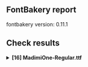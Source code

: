 ## FontBakery report

fontbakery version: 0.11.1

<h2>Check results</h2><details><summary><b>[16] MadimiOne-Regular.ttf</b></summary><div><details><summary>💔 <b>ERROR:</b> Check Google Fonts glyph coverage. (<a href="https://font-bakery.readthedocs.io/en/stable/fontbakery/profiles/googlefonts.html#com.google.fonts/check/glyph_coverage">com.google.fonts/check/glyph_coverage</a>)</summary><div>


* 💔 **ERROR** Failed with ImportError: cannot import name 'unicodes_per_glyphset' from 'glyphsets.definitions' (/home/runner/work/madimi/madimi/venv-test/lib/python3.10/site-packages/glyphsets/definitions/__init__.py)
```
  File "/home/runner/work/madimi/madimi/venv-test/lib/python3.10/site-packages/fontbakery/checkrunner.py", line 170, in _exec_check
    results.extend(list(result))
  File "/home/runner/work/madimi/madimi/venv-test/lib/python3.10/site-packages/fontbakery/profiles/googlefonts.py", line 1076, in com_google_fonts_check_glyph_coverage
    glyphsets_fulfilled = get_glyphsets_fulfilled(ttFont)
  File "/home/runner/work/madimi/madimi/venv-test/lib/python3.10/site-packages/fontbakery/profiles/googlefonts_conditions.py", line 748, in get_glyphsets_fulfilled
    from glyphsets.definitions import unicodes_per_glyphset, glyphset_definitions

``` [code: failed-check]
</div></details><details><summary>💔 <b>ERROR:</b> Shapes languages in all GF glyphsets. (<a href="https://font-bakery.readthedocs.io/en/stable/fontbakery/profiles/googlefonts.html#com.google.fonts/check/glyphsets/shape_languages">com.google.fonts/check/glyphsets/shape_languages</a>)</summary><div>


* 💔 **ERROR** Failed with ImportError: cannot import name 'unicodes_per_glyphset' from 'glyphsets.definitions' (/home/runner/work/madimi/madimi/venv-test/lib/python3.10/site-packages/glyphsets/definitions/__init__.py)
```
  File "/home/runner/work/madimi/madimi/venv-test/lib/python3.10/site-packages/fontbakery/checkrunner.py", line 170, in _exec_check
    results.extend(list(result))
  File "/home/runner/work/madimi/madimi/venv-test/lib/python3.10/site-packages/fontbakery/profiles/googlefonts.py", line 3543, in com_google_fonts_check_glyphsets_shape_languages
    glyphsets_fulfilled = get_glyphsets_fulfilled(ttFont)
  File "/home/runner/work/madimi/madimi/venv-test/lib/python3.10/site-packages/fontbakery/profiles/googlefonts_conditions.py", line 748, in get_glyphsets_fulfilled
    from glyphsets.definitions import unicodes_per_glyphset, glyphset_definitions

``` [code: failed-check]
</div></details><details><summary>⚠ <b>WARN:</b> Checking OS/2 achVendID. (<a href="https://font-bakery.readthedocs.io/en/stable/fontbakery/profiles/googlefonts.html#com.google.fonts/check/vendor_id">com.google.fonts/check/vendor_id</a>)</summary><div>


* ⚠ **WARN** OS/2 VendorID value '    ' is not yet recognized. If you registered it recently, then it's safe to ignore this warning message. Otherwise, you should set it to your own unique 4 character code, and register it with Microsoft at https://www.microsoft.com/typography/links/vendorlist.aspx
 [code: unknown]
</div></details><details><summary>⚠ <b>WARN:</b> Check for codepoints not covered by METADATA subsets. (<a href="https://font-bakery.readthedocs.io/en/stable/fontbakery/profiles/googlefonts.html#com.google.fonts/check/metadata/unreachable_subsetting">com.google.fonts/check/metadata/unreachable_subsetting</a>)</summary><div>


* ⚠ **WARN** The following codepoints supported by the font are not covered by
    any subsets defined in the font's metadata file, and will never
    be served. You can solve this by either manually adding additional
    subset declarations to METADATA.pb, or by editing the glyphset
    definitions.

 * U+02C7 CARON: try adding one of: tifinagh, yi, canadian-aboriginal
 * U+02D8 BREVE: try adding one of: yi, canadian-aboriginal
 * U+02D9 DOT ABOVE: try adding one of: yi, canadian-aboriginal
 * U+02DB OGONEK: try adding one of: yi, canadian-aboriginal
 * U+02DD DOUBLE ACUTE ACCENT: not included in any glyphset definition
 * U+0302 COMBINING CIRCUMFLEX ACCENT: try adding one of: math, tifinagh, coptic, cherokee
 * U+0306 COMBINING BREVE: try adding one of: tifinagh, old-permic
 * U+0307 COMBINING DOT ABOVE: try adding one of: old-permic, tifinagh, syriac, malayalam, canadian-aboriginal, math, coptic, tai-le
 * U+030A COMBINING RING ABOVE: try adding syriac
 * U+030B COMBINING DOUBLE ACUTE ACCENT: try adding one of: osage, cherokee
 * U+030C COMBINING CARON: try adding one of: tai-le, cherokee
 * U+0312 COMBINING TURNED COMMA ABOVE: not included in any glyphset definition
 * U+0326 COMBINING COMMA BELOW: not included in any glyphset definition
 * U+0327 COMBINING CEDILLA: not included in any glyphset definition
 * U+0328 COMBINING OGONEK: not included in any glyphset definition
 * U+2021 DOUBLE DAGGER: try adding adlam
 * U+2205 EMPTY SET: try adding math
 * U+221E INFINITY: try adding math
 * U+2248 ALMOST EQUAL TO: try adding math
 * U+2260 NOT EQUAL TO: try adding math
 * U+2264 LESS-THAN OR EQUAL TO: try adding math
 * U+2265 GREATER-THAN OR EQUAL TO: try adding math
 * U+FB01 LATIN SMALL LIGATURE FI: not included in any glyphset definition
 * U+FB02 LATIN SMALL LIGATURE FL: not included in any glyphset definition

Or you can add the above codepoints to one of the subsets supported by the font: `cyrillic-ext`, `greek-ext`, `latin`, `latin-ext` [code: unreachable-subsetting]
</div></details><details><summary>⚠ <b>WARN:</b> Is there kerning info for non-ligated sequences? (<a href="https://font-bakery.readthedocs.io/en/stable/fontbakery/profiles/googlefonts.html#com.google.fonts/check/kerning_for_non_ligated_sequences">com.google.fonts/check/kerning_for_non_ligated_sequences</a>)</summary><div>


* ⚠ **WARN** GPOS table lacks kerning info for the following non-ligated sequences:

	- f + i

	- i + l [code: lacks-kern-info]
</div></details><details><summary>⚠ <b>WARN:</b> Ensure fonts have ScriptLangTags declared on the 'meta' table. (<a href="https://font-bakery.readthedocs.io/en/stable/fontbakery/profiles/googlefonts.html#com.google.fonts/check/meta/script_lang_tags">com.google.fonts/check/meta/script_lang_tags</a>)</summary><div>


* ⚠ **WARN** This font file does not have a 'meta' table. [code: lacks-meta-table]
</div></details><details><summary>⚠ <b>WARN:</b> Check if each glyph has the recommended amount of contours. (<a href="https://font-bakery.readthedocs.io/en/stable/fontbakery/profiles/universal.html#com.google.fonts/check/contour_count">com.google.fonts/check/contour_count</a>)</summary><div>


* ⚠ **WARN** This check inspects the glyph outlines and detects the total number of contours in each of them. The expected values are infered from the typical ammounts of contours observed in a large collection of reference font families. The divergences listed below may simply indicate a significantly different design on some of your glyphs. On the other hand, some of these may flag actual bugs in the font such as glyphs mapped to an incorrect codepoint. Please consider reviewing the design and codepoint assignment of these to make sure they are correct.

The following glyphs do not have the recommended number of contours:

	- Glyph name: Eth	Contours detected: 3	Expected: 2

	- Glyph name: ae	Contours detected: 4	Expected: 3

	- Glyph name: Dcroat	Contours detected: 3	Expected: 2

	- Glyph name: dcroat	Contours detected: 3	Expected: 2

	- Glyph name: hbar	Contours detected: 2	Expected: 1

	- Glyph name: oe	Contours detected: 4	Expected: 3

	- Glyph name: Dcroat	Contours detected: 3	Expected: 2

	- Glyph name: Eth	Contours detected: 3	Expected: 2

	- Glyph name: ae	Contours detected: 4	Expected: 3

	- Glyph name: dcroat	Contours detected: 3	Expected: 2

	- Glyph name: fi	Contours detected: 2	Expected: 3

	- Glyph name: fl	Contours detected: 1	Expected: 2

	- Glyph name: hbar	Contours detected: 2	Expected: 1

	- Glyph name: oe	Contours detected: 4	Expected: 3
 [code: contour-count]
</div></details><details><summary>⚠ <b>WARN:</b> Check math signs have the same width. (<a href="https://font-bakery.readthedocs.io/en/stable/fontbakery/profiles/universal.html#com.google.fonts/check/math_signs_width">com.google.fonts/check/math_signs_width</a>)</summary><div>


* ⚠ **WARN** The most common width is 559 among a set of 7 math glyphs.
The following math glyphs have a different width, though:

Width = 474:
less, greater

Width = 517:
multiply

Width = 571:
approxequal

Width = 484:
greaterequal, lessequal
 [code: width-outliers]
</div></details><details><summary>⚠ <b>WARN:</b> Check accent of Lcaron, dcaron, lcaron, tcaron (derived from com.google.fonts/check/alt_caron) (<a href="https://font-bakery.readthedocs.io/en/stable/fontbakery/profiles/universal.html#com.google.fonts/check/alt_caron">com.google.fonts/check/alt_caron</a>)</summary><div>


* ⚠ **WARN** lcaron is decomposed and therefore could not be checked. Please check manually. [code: decomposed-outline]
* ⚠ **WARN** tcaron is decomposed and therefore could not be checked. Please check manually. [code: decomposed-outline]
</div></details><details><summary>⚠ <b>WARN:</b> Are there any misaligned on-curve points? (<a href="https://font-bakery.readthedocs.io/en/stable/fontbakery/profiles/Outline Correctness Checks.html#com.google.fonts/check/outline_alignment_miss">com.google.fonts/check/outline_alignment_miss</a>)</summary><div>


* ⚠ **WARN** The following glyphs have on-curve points which have potentially incorrect y coordinates:

	* quotedbl (U+0022): X=356.0,Y=702.0 (should be at cap-height 700?)

	* quotedbl (U+0022): X=122.0,Y=702.0 (should be at cap-height 700?)

	* numbersign (U+0023): X=80.0,Y=0.5 (should be at baseline 0?)

	* numbersign (U+0023): X=372.0,Y=0.5 (should be at baseline 0?)

	* dollar (U+0024): X=153.5,Y=-1.5 (should be at baseline 0?)

	* percent (U+0025): X=171.0,Y=1.5 (should be at baseline 0?)

	* percent (U+0025): X=132.0,Y=-2.0 (should be at baseline 0?)

	* quotesingle (U+0027): X=122.0,Y=702.0 (should be at cap-height 700?)

	* slash (U+002F): X=55.0,Y=-1.0 (should be at baseline 0?)

	* three (U+0033): X=136.0,Y=1.0 (should be at baseline 0?)

	* four (U+0034): X=201.5,Y=699.0 (should be at cap-height 700?)

	* J (U+004A): X=106.0,Y=-1.5 (should be at baseline 0?)

	* M (U+004D): X=455.0,Y=2.0 (should be at baseline 0?)

	* S (U+0053): X=158.0,Y=-2.0 (should be at baseline 0?)

	* backslash (U+005C): X=373.0,Y=-1.0 (should be at baseline 0?)

	* g (U+0067): X=325.0,Y=-1.0 (should be at baseline 0?)

	* h (U+0068): X=224.0,Y=499.0 (should be at x-height 500?)

	* v (U+0076): X=201.5,Y=0.5 (should be at baseline 0?)

	* v (U+0076): X=54.0,Y=499.5 (should be at x-height 500?)

	* v (U+0076): X=287.0,Y=1.0 (should be at baseline 0?)

	* w (U+0077): X=137.5,Y=499.0 (should be at x-height 500?)

	* w (U+0077): X=431.0,Y=498.0 (should be at x-height 500?)

	* x (U+0078): X=85.5,Y=-1.5 (should be at baseline 0?)

	* x (U+0078): X=389.0,Y=1.0 (should be at baseline 0?)

	* y (U+0079): X=144.5,Y=498.5 (should be at x-height 500?)

	* y (U+0079): X=465.5,Y=498.5 (should be at x-height 500?)

	* braceleft (U+007B): X=303.0,Y=702.0 (should be at cap-height 700?)

	* braceright (U+007D): X=80.0,Y=702.0 (should be at cap-height 700?)

	* sterling (U+00A3): X=474.5,Y=698.0 (should be at cap-height 700?)

	* paragraph (U+00B6): X=187.5,Y=700.5 (should be at cap-height 700?)

	* paragraph (U+00B6): X=363.0,Y=701.5 (should be at cap-height 700?)

	* Ccedilla (U+00C7): X=253.0,Y=1.0 (should be at baseline 0?)

	* Ccedilla (U+00C7): X=419.0,Y=0.5 (should be at baseline 0?)

	* Oslash (U+00D8): X=406.5,Y=702.0 (should be at cap-height 700?)

	* germandbls (U+00DF): X=121.0,Y=702.0 (should be at cap-height 700?)

	* atilde (U+00E3): X=238.0,Y=701.5 (should be at cap-height 700?)

	* eth (U+00F0): X=489.0,Y=698.0 (should be at cap-height 700?)

	* ntilde (U+00F1): X=268.0,Y=701.5 (should be at cap-height 700?)

	* otilde (U+00F5): X=249.0,Y=701.5 (should be at cap-height 700?)

	* ccaron (U+010D): X=95.0,Y=701.0 (should be at cap-height 700?)

	* ccaron (U+010D): X=438.0,Y=701.0 (should be at cap-height 700?)

	* ecaron (U+011B): X=79.0,Y=701.0 (should be at cap-height 700?)

	* ecaron (U+011B): X=422.0,Y=701.0 (should be at cap-height 700?)

	* gbreve (U+011F): X=325.0,Y=-1.0 (should be at baseline 0?)

	* gdotaccent (U+0121): X=325.0,Y=-1.0 (should be at baseline 0?)

	* uni0123 (U+0123): X=325.0,Y=-1.0 (should be at baseline 0?)

	* lacute (U+013A): X=191.0,Y=1008.0 (should be at ascender 1010?)

	* ncaron (U+0148): X=114.0,Y=701.0 (should be at cap-height 700?)

	* ncaron (U+0148): X=457.0,Y=701.0 (should be at cap-height 700?)

	* rcaron (U+0159): X=38.0,Y=701.0 (should be at cap-height 700?)

	* rcaron (U+0159): X=381.0,Y=701.0 (should be at cap-height 700?)

	* Sacute (U+015A): X=158.0,Y=-2.0 (should be at baseline 0?)

	* Scedilla (U+015E): X=137.0,Y=1.0 (should be at baseline 0?)

	* Scaron (U+0160): X=158.0,Y=-2.0 (should be at baseline 0?)

	* scaron (U+0161): X=63.0,Y=701.0 (should be at cap-height 700?)

	* scaron (U+0161): X=406.0,Y=701.0 (should be at cap-height 700?)

	* zcaron (U+017E): X=65.0,Y=701.0 (should be at cap-height 700?)

	* zcaron (U+017E): X=408.0,Y=701.0 (should be at cap-height 700?)

	* florin (U+0192): X=537.0,Y=698.0 (should be at cap-height 700?)

	* uni0218 (U+0218): X=158.0,Y=-2.0 (should be at baseline 0?)

	* circumflex (U+02C6): X=246.0,Y=702.0 (should be at cap-height 700?)

	* circumflex (U+02C6): X=4.0,Y=702.0 (should be at cap-height 700?)

	* caron (U+02C7): X=-46.0,Y=701.0 (should be at cap-height 700?)

	* caron (U+02C7): X=297.0,Y=701.0 (should be at cap-height 700?)

	* tilde (U+02DC): X=160.0,Y=701.5 (should be at cap-height 700?)

	* tildecomb (U+0303): X=169.0,Y=701.5 (should be at cap-height 700?)

	* uni030C (U+030C): X=4.0,Y=701.0 (should be at cap-height 700?)

	* uni030C (U+030C): X=347.0,Y=701.0 (should be at cap-height 700?)

	* trademark (U+2122): X=509.0,Y=702.0 (should be at cap-height 700?)

	* trademark (U+2122): X=763.0,Y=702.0 (should be at cap-height 700?) [code: found-misalignments]
</div></details><details><summary>⚠ <b>WARN:</b> Are any segments inordinately short? (<a href="https://font-bakery.readthedocs.io/en/stable/fontbakery/profiles/Outline Correctness Checks.html#com.google.fonts/check/outline_short_segments">com.google.fonts/check/outline_short_segments</a>)</summary><div>


* ⚠ **WARN** The following glyphs have segments which seem very short:

	* percent (U+0025) contains a short segment B<<509.0,663.0>-<513.0,669.0>-<515.0,671.0>>

	* ampersand (U+0026) contains a short segment B<<588.0,304.0>-<588.0,300.0>-<587.5,295.5>>

	* ampersand (U+0026) contains a short segment B<<587.5,295.5>-<587.0,291.0>-<586.0,287.0>>

	* slash (U+002F) contains a short segment B<<53.0,-19.0>-<53.0,-14.0>-<53.5,-9.5>>

	* slash (U+002F) contains a short segment B<<53.5,-9.5>-<54.0,-5.0>-<55.0,-1.0>>

	* slash (U+002F) contains a short segment B<<375.0,726.0>-<375.0,722.0>-<375.0,716.5>>

	* slash (U+002F) contains a short segment B<<375.0,716.5>-<375.0,711.0>-<373.0,706.0>>

	* five (U+0035) contains a short segment B<<205.0,591.0>-<205.0,592.0>-<203.0,575.5>>

	* five (U+0035) contains a short segment B<<187.0,443.5>-<185.0,427.0>-<185.0,427.0>>

	* less (U+003C) contains a short segment L<<63.0,257.0>--<61.0,258.0>>

	* greater (U+003E) contains a short segment L<<411.0,377.0>--<413.0,376.0>>

	* at (U+0040) contains a short segment B<<607.5,-90.0>-<620.0,-104.0>-<620.0,-118.0>>

	* Z (U+005A) contains a short segment B<<355.0,561.0>-<368.0,568.0>-<366.0,568.0>>

	* Z (U+005A) contains a short segment B<<241.0,144.5>-<232.0,139.0>-<233.0,139.0>>

	* backslash (U+005C) contains a short segment B<<373.0,-1.0>-<375.0,-5.0>-<375.0,-9.5>>

	* backslash (U+005C) contains a short segment B<<375.0,-9.5>-<375.0,-14.0>-<375.0,-19.0>>

	* backslash (U+005C) contains a short segment B<<55.0,706.0>-<54.0,711.0>-<53.5,716.5>>

	* backslash (U+005C) contains a short segment B<<53.5,716.5>-<53.0,722.0>-<53.0,726.0>>

	* asciicircum (U+005E) contains a short segment L<<178.0,428.0>--<179.0,430.0>>

	* f (U+0066) contains a short segment L<<98.0,379.0>--<84.0,379.0>>

	* f (U+0066) contains a short segment L<<98.0,500.0>--<98.0,504.0>>

	* f (U+0066) contains a short segment L<<301.0,762.0>--<301.0,762.0>>

	* f (U+0066) contains a short segment B<<301.0,762.0>-<302.0,762.0>-<303.0,762.0>>

	* f (U+0066) contains a short segment B<<304.0,762.0>-<307.0,762.0>-<310.0,762.0>>

	* Eogonek (U+0118) contains a short segment L<<512.0,63.0>--<512.0,63.0>>

	* eogonek (U+0119) contains a short segment L<<443.0,74.0>--<443.0,74.0>>

	* eogonek (U+0119) contains a short segment B<<443.0,74.0>-<443.0,72.0>-<443.0,73.0>>

	* eogonek (U+0119) contains a short segment B<<443.0,72.0>-<443.0,70.0>-<443.0,68.0>>

	* eogonek (U+0119) contains a short segment L<<405.0,10.0>--<405.0,10.0>>

	* Iogonek (U+012E) contains a short segment B<<216.0,59.0>-<216.0,54.0>-<216.0,50.0>>

	* Zacute (U+0179) contains a short segment B<<355.0,561.0>-<368.0,568.0>-<366.0,568.0>>

	* Zacute (U+0179) contains a short segment B<<241.0,144.5>-<232.0,139.0>-<233.0,139.0>>

	* Zdotaccent (U+017B) contains a short segment B<<355.0,561.0>-<368.0,568.0>-<366.0,568.0>>

	* Zdotaccent (U+017B) contains a short segment B<<241.0,144.5>-<232.0,139.0>-<233.0,139.0>>

	* Zcaron (U+017D) contains a short segment B<<355.0,561.0>-<368.0,568.0>-<366.0,568.0>>

	* Zcaron (U+017D) contains a short segment B<<241.0,144.5>-<232.0,139.0>-<233.0,139.0>>

	* florin (U+0192) contains a short segment L<<193.0,379.0>--<179.0,379.0>>

	* florin (U+0192) contains a short segment L<<193.0,500.0>--<193.0,504.0>>

	* uni1E9E (U+1E9E) contains a short segment B<<259.0,372.0>-<259.0,381.0>-<263.0,391.0>>

	* uni1E9E (U+1E9E) contains a short segment B<<364.0,543.0>-<371.0,554.0>-<368.0,561.0>>

	* uni1E9E (U+1E9E) contains a short segment B<<368.0,561.0>-<365.0,568.0>-<354.0,568.0>>

	* Euro (U+20AC) contains a short segment B<<48.0,333.0>-<48.0,340.0>-<48.0,347.0>>

	* Euro (U+20AC) contains a short segment B<<198.0,347.0>-<198.0,339.0>-<198.0,333.0>>

	* emptyset (U+2205) contains a short segment L<<397.0,599.0>--<392.0,599.0>>

	* notequal (U+2260) contains a short segment L<<464.0,496.0>--<471.0,496.0>>

	* lessequal (U+2264) contains a short segment L<<63.0,386.0>--<61.0,387.0>>

	* greaterequal (U+2265) contains a short segment L<<421.0,506.0>--<423.0,505.0>>

	* fi (U+FB01) contains a short segment L<<98.0,379.0>--<84.0,379.0>>

	* fi (U+FB01) contains a short segment L<<98.0,500.0>--<98.0,504.0>>

	* fl (U+FB02) contains a short segment L<<98.0,379.0>--<84.0,379.0>>

	* fl (U+FB02) contains a short segment L<<98.0,500.0>--<98.0,504.0>>

	* fl (U+FB02) contains a short segment L<<301.0,762.0>--<301.0,762.0>> [code: found-short-segments]
</div></details><details><summary>⚠ <b>WARN:</b> Do any segments have colinear vectors? (<a href="https://font-bakery.readthedocs.io/en/stable/fontbakery/profiles/Outline Correctness Checks.html#com.google.fonts/check/outline_colinear_vectors">com.google.fonts/check/outline_colinear_vectors</a>)</summary><div>


* ⚠ **WARN** The following glyphs have colinear vectors:

	* asciicircum (U+005E): L<<297.0,430.0>--<298.0,428.0>> -> L<<298.0,428.0>--<446.0,132.0>>

	* asciicircum (U+005E): L<<30.0,132.0>--<178.0,428.0>> -> L<<178.0,428.0>--<179.0,430.0>>

	* fl (U+FB02): L<<301.0,762.0>--<301.0,762.0>> -> L<<301.0,762.0>--<510.0,762.0>>

	* greater (U+003E): L<<115.0,525.0>--<411.0,377.0>> -> L<<411.0,377.0>--<413.0,376.0>>

	* greater (U+003E): L<<413.0,258.0>--<411.0,257.0>> -> L<<411.0,257.0>--<115.0,109.0>>

	* greaterequal (U+2265): L<<125.0,654.0>--<421.0,506.0>> -> L<<421.0,506.0>--<423.0,505.0>>

	* greaterequal (U+2265): L<<423.0,387.0>--<421.0,386.0>> -> L<<421.0,386.0>--<125.0,238.0>>

	* less (U+003C): L<<359.0,109.0>--<63.0,257.0>> -> L<<63.0,257.0>--<61.0,258.0>>

	* less (U+003C): L<<61.0,376.0>--<63.0,377.0>> -> L<<63.0,377.0>--<359.0,525.0>>

	* lessequal (U+2264): L<<359.0,238.0>--<63.0,386.0>> -> L<<63.0,386.0>--<61.0,387.0>>

	* lessequal (U+2264): L<<61.0,505.0>--<63.0,506.0>> -> L<<63.0,506.0>--<359.0,654.0>>

	* notequal (U+2260): L<<227.0,142.0>--<216.0,126.0>> -> L<<216.0,126.0>--<176.0,67.0>>

	* two (U+0032): L<<210.0,150.0>--<210.0,148.0>> -> L<<210.0,148.0>--<209.0,119.0>> [code: found-colinear-vectors]
</div></details><details><summary>⚠ <b>WARN:</b> Do outlines contain any jaggy segments? (<a href="https://font-bakery.readthedocs.io/en/stable/fontbakery/profiles/Outline Correctness Checks.html#com.google.fonts/check/outline_jaggy_segments">com.google.fonts/check/outline_jaggy_segments</a>)</summary><div>


* ⚠ **WARN** The following glyphs have jaggy segments:

	* Lcaron (U+013D): B<<377.5,549.0>-<375.0,556.0>-<376.0,572.0>>/B<<376.0,572.0>-<376.0,569.0>-<383.5,611.5>> = 3.576334374997269

	* b (U+0062): B<<198.5,490.5>-<195.0,472.0>-<188.0,451.0>>/B<<188.0,451.0>-<207.0,482.0>-<240.5,495.0>> = 13.069317896282163

	* d (U+0064): B<<325.0,495.0>-<358.0,482.0>-<377.0,451.0>>/B<<377.0,451.0>-<370.0,472.0>-<366.5,490.5>> = 13.069317896282163

	* dcaron (U+010F): B<<325.0,495.0>-<358.0,482.0>-<377.0,451.0>>/B<<377.0,451.0>-<370.0,472.0>-<366.5,490.5>> = 13.069317896282163

	* dcaron (U+010F): B<<536.5,549.0>-<534.0,556.0>-<535.0,572.0>>/B<<535.0,572.0>-<535.0,569.0>-<542.5,611.5>> = 3.576334374997269

	* dcroat (U+0111): B<<325.0,495.0>-<358.0,482.0>-<377.0,451.0>>/B<<377.0,451.0>-<370.0,472.0>-<366.5,490.5>> = 13.069317896282163

	* h (U+0068): B<<199.0,523.0>-<193.0,497.0>-<179.0,469.0>>/B<<179.0,469.0>-<196.0,490.0>-<224.0,499.0>> = 12.425942865427455

	* hbar (U+0127): B<<199.0,523.0>-<193.0,497.0>-<179.0,469.0>>/B<<179.0,469.0>-<196.0,490.0>-<224.0,499.0>> = 12.425942865427455

	* p (U+0070): B<<237.5,7.0>-<204.0,22.0>-<185.0,53.0>>/B<<185.0,53.0>-<192.0,33.0>-<195.5,14.0>> = 12.21422050001543

	* q (U+0071): B<<366.5,14.0>-<370.0,33.0>-<377.0,53.0>>/B<<377.0,53.0>-<358.0,22.0>-<325.0,7.0>> = 12.21422050001543

	* thorn (U+00FE): B<<240.5,7.0>-<207.0,22.0>-<188.0,53.0>>/B<<188.0,53.0>-<195.0,33.0>-<198.5,14.0>> = 12.21422050001543

	* trademark (U+2122): B<<159.0,617.0>-<164.0,621.0>-<177.0,623.0>>/L<<177.0,623.0>--<80.0,623.0>> = 8.746162262555211

	* z (U+007A): B<<243.0,154.0>-<225.0,126.0>-<202.0,122.0>>/L<<202.0,122.0>--<372.0,122.0>> = 9.865806943084365

	* zacute (U+017A): B<<243.0,154.0>-<225.0,126.0>-<202.0,122.0>>/L<<202.0,122.0>--<372.0,122.0>> = 9.865806943084365

	* zcaron (U+017E): B<<243.0,154.0>-<225.0,126.0>-<202.0,122.0>>/L<<202.0,122.0>--<372.0,122.0>> = 9.865806943084365

	* zdotaccent (U+017C): B<<243.0,154.0>-<225.0,126.0>-<202.0,122.0>>/L<<202.0,122.0>--<372.0,122.0>> = 9.865806943084365 [code: found-jaggy-segments]
</div></details><details><summary>⚠ <b>WARN:</b> Do outlines contain any semi-vertical or semi-horizontal lines? (<a href="https://font-bakery.readthedocs.io/en/stable/fontbakery/profiles/Outline Correctness Checks.html#com.google.fonts/check/outline_semi_vertical">com.google.fonts/check/outline_semi_vertical</a>)</summary><div>


* ⚠ **WARN** The following glyphs have semi-vertical/semi-horizontal lines:

	* T (U+0054): L<<202.0,41.0>--<201.0,509.0>>

	* Tcaron (U+0164): L<<202.0,41.0>--<201.0,509.0>>

	* trademark (U+2122): L<<679.0,551.0>--<678.0,365.0>>

	* uni021A (U+021A): L<<202.0,41.0>--<201.0,509.0>> [code: found-semi-vertical]
</div></details><details><summary>⚠ <b>WARN:</b> Ensure dotted circle glyph is present and can attach marks. (<a href="https://font-bakery.readthedocs.io/en/stable/fontbakery/profiles/Shaping Checks.html#com.google.fonts/check/dotted_circle">com.google.fonts/check/dotted_circle</a>)</summary><div>


* ⚠ **WARN** No dotted circle glyph present [code: missing-dotted-circle]
</div></details><details><summary>⚠ <b>WARN:</b> Ensure soft_dotted characters lose their dot when combined with marks that replace the dot. (<a href="https://font-bakery.readthedocs.io/en/stable/fontbakery/profiles/Shaping Checks.html#com.google.fonts/check/soft_dotted">com.google.fonts/check/soft_dotted</a>)</summary><div>


* ⚠ **WARN** The dot of soft dotted characters used in orthographies _must_ disappear in the following strings: į̀ į́ į̂ į̃ į̄ į̌

The dot of soft dotted characters _should_ disappear in other cases, for example: į̆ į̇ į̈ į̊ į̋ į̒ į̣̀ į̣́ į̣̂ į̣̃ į̣̄ į̣̆ į̣̇ į̣̈ į̣̊ į̣̋ į̣̌ į̣̒ į̦̀ į̦́

Your font fully covers the following languages that require the soft-dotted feature: Lithuanian (Latn, 2,357,094 speakers), Dutch (Latn, 31,709,104 speakers), Ekpeye (Latn, 226,000 speakers), Ebira (Latn, 2,200,000 speakers), Igbo (Latn, 27,823,640 speakers). 

Your font does *not* cover the following languages that require the soft-dotted feature: Yala (Latn, 200,000 speakers), Southern Kisi (Latn, 360,000 speakers), South Central Banda (Latn, 244,000 speakers), Sar (Latn, 500,000 speakers), Mango (Latn, 77,000 speakers), Dan (Latn, 1,099,244 speakers), Navajo (Latn, 166,319 speakers), Bafut (Latn, 158,146 speakers), Nateni (Latn, 100,000 speakers), Fur (Latn, 1,230,163 speakers), Basaa (Latn, 332,940 speakers), Ijo, Southeast (Latn, 2,471,000 speakers), Nzakara (Latn, 50,000 speakers), Kom (Latn, 360,685 speakers), Koonzime (Latn, 40,000 speakers), Avokaya (Latn, 100,000 speakers), Dii (Latn, 71,000 speakers), Makaa (Latn, 221,000 speakers), Gulay (Latn, 250,478 speakers), Mfumte (Latn, 79,000 speakers), Cicipu (Latn, 44,000 speakers), Aghem (Latn, 38,843 speakers), Mundani (Latn, 34,000 speakers), Ejagham (Latn, 120,000 speakers), Kpelle, Guinea (Latn, 622,000 speakers), Zapotec (Latn, 490,000 speakers), Belarusian (Cyrl, 10,064,517 speakers), Lugbara (Latn, 2,200,000 speakers), Ma’di (Latn, 584,000 speakers), Ngbaka (Latn, 1,020,000 speakers), Ukrainian (Cyrl, 29,273,587 speakers), Bete-Bendi (Latn, 100,000 speakers). [code: soft-dotted]
</div></details><br></div></details>

### Summary

| 💔 ERROR | ☠ FATAL | 🔥 FAIL | ⚠ WARN | 💤 SKIP | ℹ INFO | 🍞 PASS | 🔎 DEBUG |
|:-----:|:-----:|:-----:|:-----:|:-----:|:-----:|:-----:|:-----:|
| 2 | 0 | 0 | 14 | 124 | 7 | 113 | 0 |
| 1% | 0% | 0% | 5% | 48% | 3% | 43% | 0% |

**Note:** The following loglevels were omitted in this report:
* **SKIP**
* **INFO**
* **PASS**
* **DEBUG**
